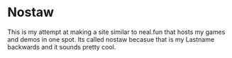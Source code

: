 # Nostaw
This is my attempt at making a site similar to neal.fun that hosts my games and demos in one spot. Its called nostaw becasue that is my Lastname backwards and it sounds pretty cool.
